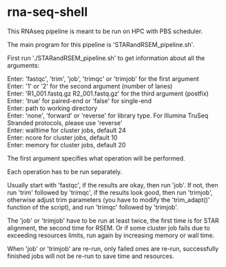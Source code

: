 # rna-seq-shell

This RNAseq pipeline is meant to be run on HPC with PBS scheduler.

The main program for this pipeline is 'STARandRSEM_pipeline.sh'.

First run './STARandRSEM_pipeline.sh' to get information about all the arguments:

Enter: 'fastqc', 'trim', 'job', 'trimqc' or 'trimjob' for the first argument \
Enter: '1' or '2' for the second argument (number of lanes) \
Enter: 'R1_001.fastq.gz R2_001.fastq.gz' for the third argument (postfix) \
Enter: 'true' for paired-end or 'false' for single-end \
Enter: path to working directory \
Enter: 'none', 'forward' or 'reverse' for library type. For Illumina TruSeq Stranded protocols, please use 'reverse' \
Enter: walltime for cluster jobs, default 24 \
Enter: ncore for cluster jobs, default 10 \
Enter: memory for cluster jobs, default 20 

The first argument specifies what operation will be performed. 

Each operation has to be run separately. 

Usually start with 'fastqc', if the results are okay, then run 'job'. If not, then run 'trim' followed by 'trimqc', if the results look good, then run 'trimjob', otherwise adjust trim parameters (you have to modify the 'trim_adapt()' function of the script), and run 'trimqc' followed by 'trimjob'.

The 'job' or 'trimjob' have to be run at least twice, the first time is for STAR alignment, the second time for RSEM. Or if some cluster job fails due to exceeding resources limits, run again by increasing memory or wall time.

When 'job' or 'trimjob' are re-run, only failed ones are re-run, successfully finished jobs will not be re-run to save time and resources.
